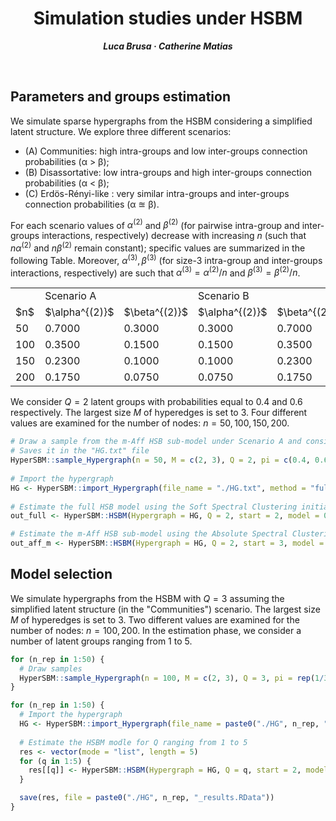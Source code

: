 <h1 align="center">Simulation studies under HSBM</h1>
<p align="center"> <span style="font-size: 14px;"><em><strong>Luca Brusa &middot; Catherine Matias</strong></em></span> </p>
<br>

<h2>Parameters and groups estimation</h2>

We simulate sparse hypergraphs from the HSBM considering a simplified latent structure. We explore three different scenarios:
- (A) Communities: high intra-groups and low inter-groups connection probabilities (&alpha; > &beta;);
- (B) Disassortative: low intra-groups and high inter-groups connection probabilities (&alpha; < &beta;);
- (C) Erdös-Rényi-like : very similar intra-groups and inter-groups connection probabilities (&alpha; $\approxeq$ &beta;).

For each scenario values of $\alpha^{(2)}$ and $\beta^{(2)}$ (for pairwise intra-group and inter-groups interactions, respectively) decrease with increasing $n$ (such that $n\alpha^{(2)}$ and $n\beta^{(2)}$ remain constant); specific values are summarized in the following Table. Moreover, $\alpha^{(3)}, \beta^{(3)}$ (for size-3 intra-group and inter-groups interactions, respectively) are such that $\alpha^{(3)} = \alpha^{(2)} / n$ and $\beta^{(3)} = \beta^{(2)} / n$.

<div align="center">
<table>
  <tr>
    <td></td><td colspan="2">Scenario A</td><td colspan="2">Scenario B</td><td colspan="2">Scenario C</td>
  </tr>
  <tr>
    <td>$n$</td><td>$\alpha^{(2)}$</td><td>$\beta^{(2)}$</td><td>$\alpha^{(2)}$</td><td>$\beta^{(2)}$</td><td>$\alpha^{(2)}$</td><td>$\beta^{(2)}$</td>
  </tr>

  <tr>
    <td>50</td> <td>0.7000</td> <td>0.3000</td> <td>0.3000</td> <td>0.7000</td> <td>0.2500</td> <td>0.3500</td>
  </tr>
  <tr>
    <td>100</td> <td>0.3500</td> <td>0.1500</td> <td>0.1500</td> <td>0.3500</td> <td>0.1250</td> <td>0.1720</td>
  </tr>
  <tr>
    <td>150</td> <td>0.2300</td> <td>0.1000</td> <td>0.1000</td> <td>0.2300</td> <td>0.0800</td> <td>0.1200</td>
  </tr>
  <tr>
    <td>200</td> <td>0.1750</td> <td>0.0750</td> <td>0.0750</td> <td>0.1750</td> <td>0.0625</td> <td>0.0875</td>
  </tr>
</table>
</div>


We consider $Q=2$ latent groups with probabilities equal to 0.4 and 0.6 respectively. The largest size $M$ of hyperedges is set to 3. Four different values are examined for the number of nodes: $n=50, 100, 150, 200$.
```r
# Draw a sample from the m-Aff HSB sub-model under Scenario A and considering 100 nodes
# Saves it in the "HG.txt" file
HyperSBM::sample_Hypergraph(n = 50, M = c(2, 3), Q = 2, pi = c(0.4, 0.6), alpha = c(0.7, 0.7/50), beta = c(0.3, 0.3/50), file_name = "HG")
    
# Import the hypergraph
HG <- HyperSBM::import_Hypergraph(file_name = "./HG.txt", method = "full")
    
# Estimate the full HSB model using the Soft Spectral Clustering initialization
out_full <- HyperSBM::HSBM(Hypergraph = HG, Q = 2, start = 2, model = 0, tol = 1e-6, maxit_VEM = 25, maxit_FP = 25, n_threads = 8)

# Estimate the m-Aff HSB sub-model using the Absolute Spectral Clustering initialization
out_aff_m <- HyperSBM::HSBM(Hypergraph = HG, Q = 2, start = 3, model = 2, tol = 1e-6, maxit_VEM = 25, maxit_FP = 25, n_threads = 8)  
```



<h2>Model selection</h2>

We simulate hypergraphs from the HSBM with $Q=3$ assuming the simplified latent structure (in the "Communities") scenario. 
The largest size $M$ of hyperedges is set to 3. Two different values are examined for the number of nodes: $n=100, 200$.
In the estimation phase, we consider a number of latent groups ranging from 1 to 5.
```r
for (n_rep in 1:50) {
  # Draw samples
  HyperSBM::sample_Hypergraph(n = 100, M = c(2, 3), Q = 3, pi = rep(1/3, 3), alpha =c (0.7, 0.7/100), beta = c(0.3, 0.3/100), file_name = paste0("HG", n_rep))
}

for (n_rep in 1:50) {
  # Import the hypergraph
  HG <- HyperSBM::import_Hypergraph(file_name = paste0("./HG", n_rep, ".txt"))
  
  # Estimate the HSBM modle for Q ranging from 1 to 5
  res <- vector(mode = "list", length = 5)
  for (q in 1:5) {
    res[[q]] <- HyperSBM::HSBM(Hypergraph = HG, Q = q, start = 2, model = 0, tol = 1e-6, maxit_VEM = 25, maxit_FP = 25, n_threads = 8)
  }

  save(res, file = paste0("./HG", n_rep, "_results.RData"))
}
```




